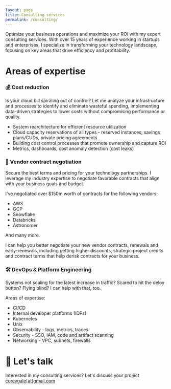 ```yaml
---
layout: page
title: Consulting services
permalink: /consulting/
---
```


Optimize your business operations and maximize your ROI with my expert consulting services. With over 15 years of experience working in startups and enterprises, I specialize in transforming your technology landscape, focusing on key areas that drive efficiency and profitability.

# Areas of expertise

### 💰 Cost reduction

Is your cloud bill spiraling out of control? Let me analyze your infrastructure and processes to identify and eliminate wasteful spending, implementing data-driven strategies to lower costs without compromising performance or quality.

- System rearchitecture for efficient resource utilization
- Cloud capacity reservations of all types - reserved instances, savings plans/CUDs, private pricing agreements
- Building cost control processes that promote ownership and capture ROI
- Metrics, dashboards, cost anomaly detection (cost leaks)

### 🤝 Vendor contract negotiation

Secure the best terms and pricing for your technology partnerships. I leverage my industry expertise to negotiate favorable contracts that align with your business goals and budget.

I've negotiated over $150m worth of contracts for the following vendors:

- AWS
- GCP
- Snowflake
- Databricks
- Astronomer

And many more.

I can help you better negotiate your new vendor contracts, renewals and early-renewals, including getting higher discounts, strategic project credits and contract terms that help derisk contracts for your business.

### 🛠️ DevOps & Platform Engineering

Systems not scaling for the latest increase in traffic? Scared to hit the deloy button? Flying blind? I can help with that, too.

Areas of expertise:

- CI/CD
- Internal developer platforms (IDPs)
- Kubernetes
- Unix
- Observability - logs, metrics, traces
- Security - SSO, IAM, code and artifact scanning
- Networking - VPC, subnets, firewalls

# 💬 Let's talk

Interested in my consulting services? Let's discuss your project [coreygale[at]gmail.com](mailto:coreygale@gmail.com)
